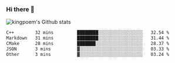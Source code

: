 ### Hi there 👋

![kingpoem's Github stats](https://github-readme-stats.vercel.app/api?username=kingpoem&show_icons=true)

  <!--START_SECTION:waka-->

```txt
C++        32 mins         ████████░░░░░░░░░░░░░░░░░   32.54 %
Markdown   31 mins         ████████░░░░░░░░░░░░░░░░░   31.44 %
CMake      28 mins         ███████░░░░░░░░░░░░░░░░░░   28.37 %
JSON       3 mins          ▓░░░░░░░░░░░░░░░░░░░░░░░░   03.33 %
Other      3 mins          ▓░░░░░░░░░░░░░░░░░░░░░░░░   03.24 %
```

<!--END_SECTION:waka-->
<!--
**kingpoem/kingpoem** is a ✨ _special_ ✨ repository because its `README.md` (this file) appears on your GitHub profile.

Here are some ideas to get you started:

- 🔭 I’m currently working on ...
- 🌱 I’m currently learning ...
- 👯 I’m looking to collaborate on ...
- 🤔 I’m looking for help with ...
- 💬 Ask me about ...
- 📫 How to reach me: ...
- 😄 Pronouns: ...
- ⚡ Fun fact: ...
-->
